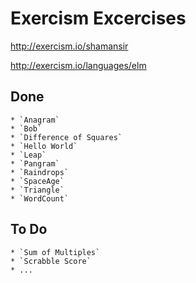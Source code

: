 # Exercism Excercises

http://exercism.io/shamansir

http://exercism.io/languages/elm

## Done

    * `Anagram`
    * `Bob`
    * `Difference of Squares`
    * `Hello World`
    * `Leap`
    * `Pangram`
    * `Raindrops`
    * `SpaceAge`
    * `Triangle`
    * `WordCount`

## To Do

    * `Sum of Multiples`
    * `Scrabble Score`
    * ...
